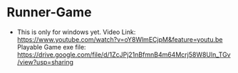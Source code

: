 # Runner-Game
- This is only for windows yet.
Video Link: https://www.youtube.com/watch?v=oY8WlmECjpM&feature=youtu.be
Playable Game exe file: https://drive.google.com/file/d/1ZcJPj21nBfmnB4m64Mcrj58W8Uln_TGv/view?usp=sharing
